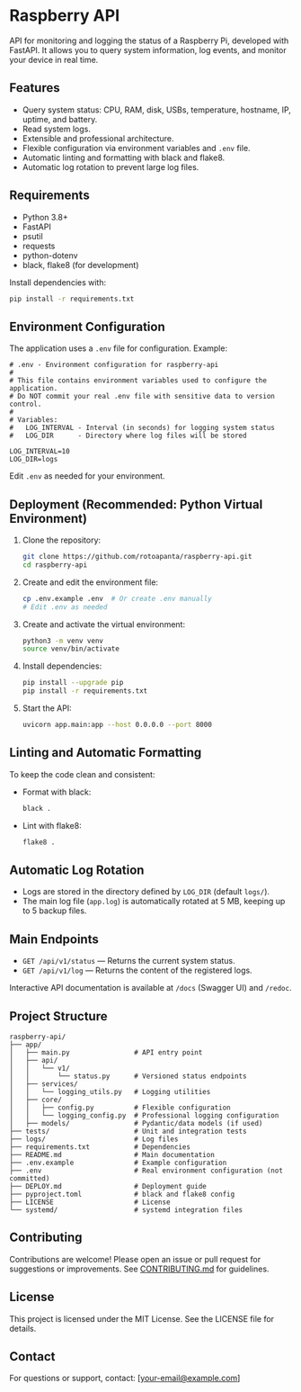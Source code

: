 # Raspberry API

API for monitoring and logging the status of a Raspberry Pi, developed with FastAPI. It allows you to query system information, log events, and monitor your device in real time.

## Features
- Query system status: CPU, RAM, disk, USBs, temperature, hostname, IP, uptime, and battery.
- Read system logs.
- Extensible and professional architecture.
- Flexible configuration via environment variables and `.env` file.
- Automatic linting and formatting with black and flake8.
- Automatic log rotation to prevent large log files.

## Requirements
- Python 3.8+
- FastAPI
- psutil
- requests
- python-dotenv
- black, flake8 (for development)

Install dependencies with:
```bash
pip install -r requirements.txt
```

## Environment Configuration

The application uses a `.env` file for configuration. Example:

```
# .env - Environment configuration for raspberry-api
#
# This file contains environment variables used to configure the application.
# Do NOT commit your real .env file with sensitive data to version control.
#
# Variables:
#   LOG_INTERVAL - Interval (in seconds) for logging system status
#   LOG_DIR      - Directory where log files will be stored

LOG_INTERVAL=10
LOG_DIR=logs
```

Edit `.env` as needed for your environment.

## Deployment (Recommended: Python Virtual Environment)

1. Clone the repository:
   ```bash
   git clone https://github.com/rotoapanta/raspberry-api.git
   cd raspberry-api
   ```
2. Create and edit the environment file:
   ```bash
   cp .env.example .env  # Or create .env manually
   # Edit .env as needed
   ```
3. Create and activate the virtual environment:
   ```bash
   python3 -m venv venv
   source venv/bin/activate
   ```
4. Install dependencies:
   ```bash
   pip install --upgrade pip
   pip install -r requirements.txt
   ```
5. Start the API:
   ```bash
   uvicorn app.main:app --host 0.0.0.0 --port 8000
   ```

## Linting and Automatic Formatting
To keep the code clean and consistent:

- Format with black:
  ```bash
  black .
  ```
- Lint with flake8:
  ```bash
  flake8 .
  ```

## Automatic Log Rotation
- Logs are stored in the directory defined by `LOG_DIR` (default `logs/`).
- The main log file (`app.log`) is automatically rotated at 5 MB, keeping up to 5 backup files.

## Main Endpoints
- `GET /api/v1/status` — Returns the current system status.
- `GET /api/v1/log` — Returns the content of the registered logs.

Interactive API documentation is available at `/docs` (Swagger UI) and `/redoc`.

## Project Structure
```
raspberry-api/
├── app/
│   ├── main.py                # API entry point
│   ├── api/
│   │   └── v1/
│   │       └── status.py      # Versioned status endpoints
│   ├── services/
│   │   └── logging_utils.py   # Logging utilities
│   ├── core/
│   │   ├── config.py          # Flexible configuration
│   │   └── logging_config.py  # Professional logging configuration
│   ├── models/                # Pydantic/data models (if used)
├── tests/                     # Unit and integration tests
├── logs/                      # Log files
├── requirements.txt           # Dependencies
├── README.md                  # Main documentation
├── .env.example               # Example configuration
├── .env                       # Real environment configuration (not committed)
├── DEPLOY.md                  # Deployment guide
├── pyproject.toml             # black and flake8 config
├── LICENSE                    # License
└── systemd/                   # systemd integration files
```

## Contributing
Contributions are welcome! Please open an issue or pull request for suggestions or improvements. See [CONTRIBUTING.md](CONTRIBUTING.md) for guidelines.

## License
This project is licensed under the MIT License. See the LICENSE file for details.

## Contact
For questions or support, contact: [your-email@example.com]
